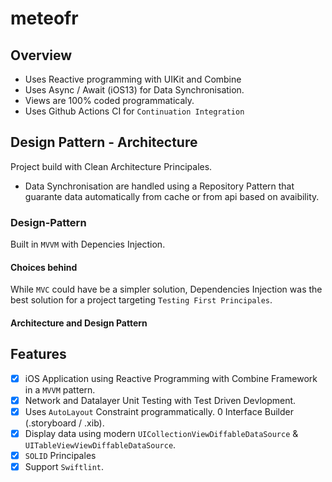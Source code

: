 # meteofr

## Overview

- Uses Reactive programming with UIKit and Combine
- Uses Async / Await (iOS13) for Data Synchronisation.
- Views are 100% coded programmaticaly.
- Uses Github Actions CI for `Continuation Integration`

## Design Pattern - Architecture

Project build with Clean Architecture Principales.

- Data Synchronisation are handled using a Repository Pattern that guarante data automatically from cache or from api based on avaibility.  

### Design-Pattern 

Built in `MVVM` with Depencies Injection.

#### Choices behind

While `MVC` could have be a simpler solution, Dependencies Injection was the best solution for a project targeting `Testing First Principales`.

#### Architecture and Design Pattern
## Features

- [x] iOS Application using Reactive Programming with Combine Framework in a `MVVM` pattern.
- [x] Network and Datalayer Unit Testing with Test Driven Devlopment.
- [x] Uses `AutoLayout` Constraint programmatically. 0 Interface Builder (.storyboard / .xib).
- [x] Display data using modern `UICollectionViewDiffableDataSource` & `UITableViewViewDiffableDataSource`.
- [x] `SOLID` Principales 
- [x] Support `Swiftlint`.
